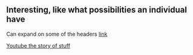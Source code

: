 ## Interesting, like what possibilities an individual have
Can expand on some of the headers
[link](https://davidsuzuki.org/what-you-can-do/top-10-ways-can-stop-climate-change/)

[Youtube the story of stuff](https://www.youtube.com/watch?v=9GorqroigqM)

